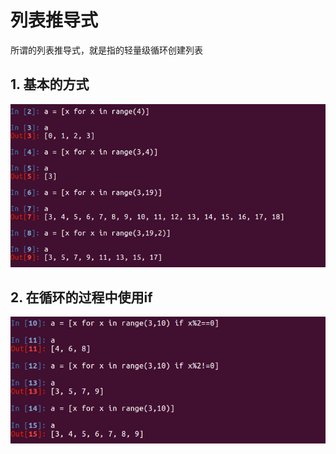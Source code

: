 # 列表推导式

所谓的列表推导式，就是指的轻量级循环创建列表

## 1. 基本的方式

![](/file/images/5.3-01.png)

## 2. 在循环的过程中使用if

![](/file/images/5.3-02.png)

